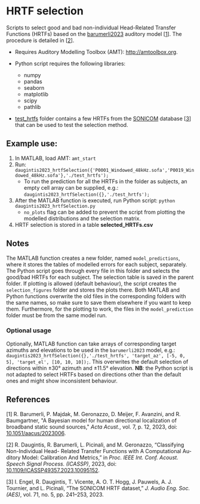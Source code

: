 # HRTF selection
Scripts to select good and bad non-individual Head-Related Transfer Functions (HRTFs) based on the [barumerli2023](http://amtoolbox.org/amt-1.5.0/doc/models/barumerli2023.php) auditory model [[1](#barumerli2023)]. The procedure is detailed in [[2](#daugintis2023)].

 - Requires Auditory Modelling Toolbox (AMT): http://amtoolbox.org.
 - Python script requires the following libraries:
    - numpy
    - pandas
    - seaborn
    - matplotlib
    - scipy
    - pathlib

 - [test_hrtfs](https://github.com/rapolasd/HRTF-selection/tree/main/test_hrtfs) folder contains a few HRTFs from the [SONICOM](https://www.axdesign.co.uk/tools-and-devices/sonicom-hrtf-dataset) database [[3](#engel2023)] that can be used to test the selection method.

## Example use:

   1. In MATLAB, load AMT: ```amt_start```
   2. Run: ```daugintis2023_hrtfSelection({'P0001_Windowed_48kHz.sofa','P0019_Windowed_48kHz.sofa'},'./test_hrtfs');```
      - To run the prediction for all the HRTFs in the folder as subjects, an empty cell array can be supplied, e.g.: ```daugintis2023_hrtfSelection({},'./test_hrtfs');```
   3. After the MATLAB function is executed, run Python script: ```python daugintis2023_hrtfSelection.py```
      - ```no_plots``` flag can be added to prevent the script from plotting the modelled distributions and the selection matrix.
   4. HRTF selection is stored in a table **selected_HRTFs.csv**

## Notes

The MATLAB function creates a new folder, named ```model_predictions```, where it stores the tables of modelled errors for each subject, separately. The Python script goes through every file in this folder and selects the good/bad HRTFs for each subject. The selection table is saved in the parent folder. If plotting is allowed (default behaviour), the script creates  the ```selection_figures``` folder and stores the plots there. Both MATLAB and Python functions overwrite the old files in the corresponding folders with the same names, so make sure to save them elsewhere if you want to keep them. Furthermore, for the plotting to work, the files in the ```model_prediction``` folder must be from the same model run.

### Optional usage

Optionally, MATLAB function can take arrays of corresponding target azimuths and elevations to be used in the ```barumerli2023``` model, e.g.: ```daugintis2023_hrtfSelection({},'./test_hrtfs', 'target_az', [-5, 0, 5], 'target_el', [10, 10, 10]);```. This overwrites the default selection of directions within ±30° azimuth and ±11.5° elevation. **NB**: the Python script is not adapted to select HRTFs based on directions other than the default ones and might show inconsistent behaviour.

## References

<a id="barumerli2023">[1]</a> R. Barumerli, P. Majdak, M. Geronazzo, D. Meijer, F. Avanzini, and R. Baumgartner, "A Bayesian model for human directional localization of broadband static sound sources," *Acta Acust.*, vol. 7, p. 12, 2023, doi: [10.1051/aacus/2023006](https://doi.org/10.1051/aacus/2023006).

<a id="daugintis2023">[2]</a> R. Daugintis, R. Barumerli, L. Picinali, and M. Geronazzo, “Classifying Non-Individual Head- Related Transfer Functions with A Computational Au- ditory Model: Calibration And Metrics,” in *Proc. IEEE Int. Conf. Acoust. Speech Signal Process. (ICASSP)*, 2023, doi: [10.1109/ICASSP49357.2023.10095152](https://doi.org/10.1109/ICASSP49357.2023.10095152).

<a id="engel2023">[3]</a> I. Engel, R. Daugintis, T. Vicente, A. O. T. Hogg, J. Pauwels, A. J. Tournier, and L. Picinali, “The SONICOM HRTF dataset,” *J. Audio Eng. Soc. (AES)*, vol. 71, no. 5, pp. 241–253, 2023.
